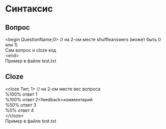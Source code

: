 # Синтаксис
## Вопрос
\<begin QuestionName;0> // на 2-ом месте shuffleanswers (может быть 0 или 1)
<br>
Сам вопрос и cloze код 
<br>
\<end>
<br>
Пример в файле test.txt
## Cloze
\<cloze Тип; 1> // на 2-ом месте вес вопроса
<br>
%100% ответ 1
<br>
%100% ответ 2\<feedback>комментарий
<br>
%50% ответ 3
<br>
%0% ответ 4
<br>
\</cloze>
<br>
Пример в файле test.txt
